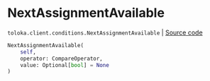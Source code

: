 # NextAssignmentAvailable
`toloka.client.conditions.NextAssignmentAvailable` | [Source code](https://github.com/Toloka/toloka-kit/blob/v1.2.3/src/client/conditions.py#L366)

```python
NextAssignmentAvailable(
    self,
    operator: CompareOperator,
    value: Optional[bool] = None
)
```

